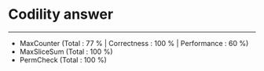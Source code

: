 # Codility answer
-----------------------------
- MaxCounter (Total : 77 % | Correctness : 100 % | Performance : 60 %)
- MaxSliceSum (Total : 100 %)
- PermCheck (Total : 100 %)
